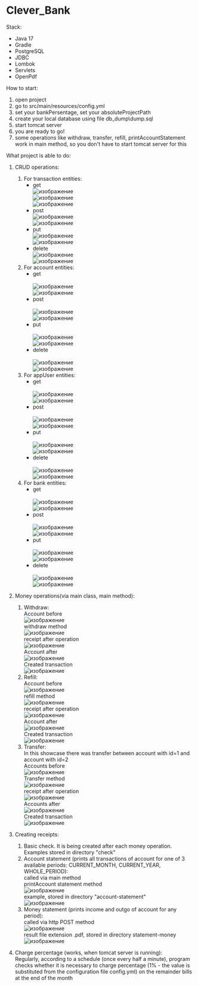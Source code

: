 # Clever_Bank
 Stack: 
- Java 17
- Gradle
- PostgreSQL
- JDBC
- Lombok
- Servlets
- OpenPdf
  
How to start:
1. open project
2. go to src/main/resources/config.yml
3. set your bankPersentage, set your absoluteProjectPath
4. create your local database using file db_dump\dump.sql
5. start tomcat server
6. you are ready to go!
7. some operations like withdraw, transfer, refill, printAccountStatement work in main method, so you don't have to start tomcat server for this 


What project is able to do:
1. CRUD operations:
   1. For transaction entities:
      - get
        <br>![изображение](https://github.com/MatveyLshkn/Clever_Bank/assets/115181274/4f8be27f-a161-4413-a537-02eb34228fba)
        <br>![изображение](https://github.com/MatveyLshkn/Clever_Bank/assets/115181274/c953f156-4e7c-47e7-b965-9aa8b1390de7)
        <br>![изображение](https://github.com/MatveyLshkn/Clever_Bank/assets/115181274/868e009a-c7fa-4b9e-944b-41b40cc9e908)
      - post
        <br>![изображение](https://github.com/MatveyLshkn/Clever_Bank/assets/115181274/7c824e49-9106-44df-aac9-9de7433a84ff)
        <br>![изображение](https://github.com/MatveyLshkn/Clever_Bank/assets/115181274/8d8411bd-daba-4b86-80c2-5d89f86c9ee6)
      - put
        <br>![изображение](https://github.com/MatveyLshkn/Clever_Bank/assets/115181274/625e466c-60d6-453f-a490-dea431a2c01d)
        <br>![изображение](https://github.com/MatveyLshkn/Clever_Bank/assets/115181274/c8648625-3ce0-408f-a70e-19d2a4f5912b)
      - delete
        <br>![изображение](https://github.com/MatveyLshkn/Clever_Bank/assets/115181274/3782d9db-ff12-4a4d-9d30-c7851f4c7afe)
        <br>![изображение](https://github.com/MatveyLshkn/Clever_Bank/assets/115181274/fc533a66-301c-4639-af8a-73badd0cabbf)
   2. For account entities:
      - get<br>
       <br>![изображение](https://github.com/MatveyLshkn/Clever_Bank/assets/115181274/ff92e66c-c66d-47c9-a551-bf31c776eed2)
       <br>![изображение](https://github.com/MatveyLshkn/Clever_Bank/assets/115181274/3b432a87-e5cb-410b-8597-9b5cda501498)
      - post<br>
      <br>![изображение](https://github.com/MatveyLshkn/Clever_Bank/assets/115181274/1800711e-0ad5-4cc1-98f5-2da2a1c7527a)
       <br>![изображение](https://github.com/MatveyLshkn/Clever_Bank/assets/115181274/aa8c6906-ebf9-4967-9750-239435ecf854)
      - put<br>
      <br>![изображение](https://github.com/MatveyLshkn/Clever_Bank/assets/115181274/99f10552-0f25-40b3-892f-facb9ab3b69e)
     <br>![изображение](https://github.com/MatveyLshkn/Clever_Bank/assets/115181274/3b36e0be-3dd6-4af6-9a28-61884813947d)
      - delete<br>
     <br>![изображение](https://github.com/MatveyLshkn/Clever_Bank/assets/115181274/006b2e5d-2d4f-4085-bf3c-eb46ccd433bc)
      <br>![изображение](https://github.com/MatveyLshkn/Clever_Bank/assets/115181274/1203f663-fe54-426c-bb20-bbe200995471)
   3. For appUser entities:
      - get<br>
      <br>![изображение](https://github.com/MatveyLshkn/Clever_Bank/assets/115181274/ae4f40b7-feb5-4171-ae2c-df33e63e0313)
      <br>![изображение](https://github.com/MatveyLshkn/Clever_Bank/assets/115181274/9750f598-d4f4-4cbf-b7e6-5c04a1927ba0)
      - post<br>
      <br>![изображение](https://github.com/MatveyLshkn/Clever_Bank/assets/115181274/a4d5a88a-d76b-47d6-94fd-0e5d2368fe39)
      <br>![изображение](https://github.com/MatveyLshkn/Clever_Bank/assets/115181274/d27206fd-cd8e-45e6-ac02-35d75068d88f)
      - put<br>
      <br>![изображение](https://github.com/MatveyLshkn/Clever_Bank/assets/115181274/d71ffba3-b370-4819-9b71-3c43af0c7982)
      <br>![изображение](https://github.com/MatveyLshkn/Clever_Bank/assets/115181274/3eb513f3-ba73-4f0d-a109-6c7f53aafcb2)
      - delete<br>
     <br> ![изображение](https://github.com/MatveyLshkn/Clever_Bank/assets/115181274/0305abc9-b4cb-461f-9e8c-2314b91503c4)
      <br>![изображение](https://github.com/MatveyLshkn/Clever_Bank/assets/115181274/19fe4c44-f60f-4ad3-b4ad-939072b3452b)
   4. For bank entities:
      - get<br>
       <br>![изображение](https://github.com/MatveyLshkn/Clever_Bank/assets/115181274/2bd63eac-6ae5-4552-9519-cf47c93d12e5)
       <br>![изображение](https://github.com/MatveyLshkn/Clever_Bank/assets/115181274/beab1a3e-0384-47a2-8c52-c610fb7aa07f)
      - post<br>
     <br> ![изображение](https://github.com/MatveyLshkn/Clever_Bank/assets/115181274/f6a9addd-2842-4b66-ad24-a55f071489b9)
      <br>![изображение](https://github.com/MatveyLshkn/Clever_Bank/assets/115181274/d2a228be-7fda-4506-b501-bd5eb8bd1f6e)
      - put<br>
     <br> ![изображение](https://github.com/MatveyLshkn/Clever_Bank/assets/115181274/7ba6bc28-1330-405d-bdca-837cad6241cd)
      <br>![изображение](https://github.com/MatveyLshkn/Clever_Bank/assets/115181274/b5933aaf-c627-42db-871d-faf44ce542f1)
      - delete<br>
      <br>![изображение](https://github.com/MatveyLshkn/Clever_Bank/assets/115181274/2efed1db-6e82-459a-8b88-56f1a89e4b28)
      <br>![изображение](https://github.com/MatveyLshkn/Clever_Bank/assets/115181274/978378a1-bf46-4f05-a560-ec21eb22a42f)

2. Money operations(via main class, main method):
   1. Withdraw:
      <br>Account before
      <br>![изображение](https://github.com/MatveyLshkn/Clever_Bank/assets/115181274/26f96b4b-7e88-449d-a00f-f86dccc7312f)
      <br>withdraw method
      <br>![изображение](https://github.com/MatveyLshkn/Clever_Bank/assets/115181274/ba7b7ac4-9812-4d00-95f9-b142316895e1)
      <br>receipt after operation
      <br>![изображение](https://github.com/MatveyLshkn/Clever_Bank/assets/115181274/db69a262-7f8e-4a78-8641-7ee65588ca38)
      <br>Account after
      <br>![изображение](https://github.com/MatveyLshkn/Clever_Bank/assets/115181274/702f1e77-8943-4e1d-aefa-9f4582f0956f)
      <br>Created transaction
      <br>![изображение](https://github.com/MatveyLshkn/Clever_Bank/assets/115181274/eb4803a4-ad78-4fb6-a23a-d7fa1e9be34d)
   2. Refill:
     <br>Account before
     <br>![изображение](https://github.com/MatveyLshkn/Clever_Bank/assets/115181274/3500c0ca-cf28-45f4-b21e-4c6d47049f7e)
     <br>refill method
     <br>![изображение](https://github.com/MatveyLshkn/Clever_Bank/assets/115181274/b6754540-2b3d-49d5-b366-d0906b560d18)
     <br>receipt after operation
     <br>![изображение](https://github.com/MatveyLshkn/Clever_Bank/assets/115181274/4752da81-4047-45da-9eb4-1083cfa52d77)
     <br>Account after
     <br>![изображение](https://github.com/MatveyLshkn/Clever_Bank/assets/115181274/f01b8dcd-ee32-492c-ba10-0100fd46df29)
     <br>Created transaction
     <br>![изображение](https://github.com/MatveyLshkn/Clever_Bank/assets/115181274/cab64fc4-613a-4a66-af8b-960a92915b6c)
    3. Transfer:
     <br>In this showcase there was transfer between account with id=1 and account with id=2
     <br>Accounts before
     <br>![изображение](https://github.com/MatveyLshkn/Clever_Bank/assets/115181274/779e308c-26f3-4232-8be8-2d6ed8274b88)
     <br>Transfer method
     <br>![изображение](https://github.com/MatveyLshkn/Clever_Bank/assets/115181274/2b917b91-db23-43af-a2a0-f8752200953f)
     <br>receipt after operation
     <br>![изображение](https://github.com/MatveyLshkn/Clever_Bank/assets/115181274/fa2207cf-392c-4fb4-b756-1f8490c1dda1)
     <br>Accounts after
     <br>![изображение](https://github.com/MatveyLshkn/Clever_Bank/assets/115181274/ed28bb16-1f78-444d-81c0-904a0317981c)
     <br>Created transaction
     <br>![изображение](https://github.com/MatveyLshkn/Clever_Bank/assets/115181274/73857c8b-2d48-4e2c-8ffd-c4f7202a0c94)
3. Creating receipts:
   1. Basic check. It is being created after each money operation. Examples stored in directory "check"
   2. Account statement (prints all transactions of account for one of 3 available periods: CURRENT_MONTH, CURRENT_YEAR, WHOLE_PERIOD):
      <br>called via main method
      <br>printAccount statement method
      <br>![изображение](https://github.com/MatveyLshkn/Clever_Bank/assets/115181274/dcd978f0-a286-4abe-b8cb-8940cbb72809)
      <br>example, stored in directory "account-statement"
      <br>![изображение](https://github.com/MatveyLshkn/Clever_Bank/assets/115181274/406fccf1-110d-42ee-9c94-bc0aa2ba5980)
   3. Money statement (prints income and outgo of account for any period):
      <br>called via http POST method
      <br>![изображение](https://github.com/MatveyLshkn/Clever_Bank/assets/115181274/d090385d-f61e-4025-869a-4cc362d2d218)
      <br>result file extension .pdf, stored in directory statement-money
      <br>![изображение](https://github.com/MatveyLshkn/Clever_Bank/assets/115181274/4c518349-8fdf-4ab5-a207-4bbb204a3be5)
4. Charge percentage (works, when tomcat server is running):
   <br>Regularly, according to a schedule (once every half a minute), program checks whether it is necessary to charge
   percentage (1% - the value is substituted from the configuration file config.yml) on the remainder
   bills at the end of the month      

  


   



    


 

 


         



